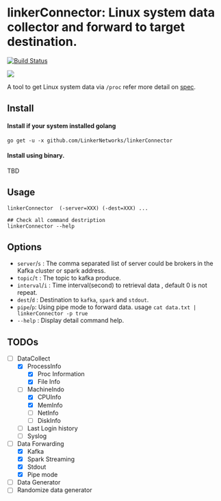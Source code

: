 linkerConnector: Linux system data collector and forward to target destination.
======================
[![Build Status](https://travis-ci.org/LinkerNetworks/linkerConnector.svg)](https://travis-ci.org/LinkerNetworks/linkerConnector)

[![](https://goreportcard.com/badge/github.com/LinkerNetworks/linkerConnector)](https://goreportcard.com/report/github.com/LinkerNetworks/linkerConnector)

A tool to get Linux system data via `/proc` refer more detail on [spec](http://www.mjmwired.net/kernel/Documentation/filesystems/proc.txt).


Install
--------------

#### Install if your system installed golang 

```
go get -u -x github.com/LinkerNetworks/linkerConnector
```

#### Install using binary.

TBD

Usage
---------------------

```
linkerConnector  (-server=XXX) (-dest=XXX) ...

## Check all command destription
linkerConnector --help
```    

Options
---------------

- `server`/`s` : The comma separated list of server could be brokers in the Kafka cluster or spark address.
- `topic`/`t` : The topic to kafka produce.
- `interval`/`i` : Time interval(second) to retrieval data , default 0 is not repeat.
- `dest`/`d` : Destination to `kafka`, `spark` and `stdout`.
- `pipe`/`p`: Using pipe mode to forward data. usage `cat data.txt | linkerConnector -p true`
- `--help` : Display detail command help.


TODOs
---------------

- [ ] DataCollect
	- [X] ProcessInfo
		- [X] Proc Information
		- [X] File Info
	- [ ] MachineIndo
		- [X] CPUInfo
		- [X] MemInfo
		- [ ] NetInfo
		- [ ] DiskInfo
	- [ ] Last Login history
	- [ ] Syslog
- [ ] Data Forwarding
	- [X] Kafka
	- [X] Spark Streaming
	- [X] Stdout
	- [X] Pipe mode
- [ ] Data Generator
- [ ] Randomize data generator
